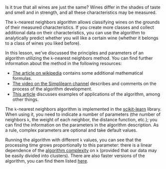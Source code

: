 Is it true that all wines are just the same? Wines differ in the shades of taste and smell and in strength, and all these characteristics may be measured.

The `k`-nearest neighbors algorithm allows classifying wines on the grounds of their measured characteristics. If you create more classes and collect additional data on their characteristics, you can use the algorithm to analytically predict whether you will like a certain wine (whether it belongs to a class of wines you liked before).

In this lesson, we've discussed the principles and parameters of an algorithm utilizing the `k`-nearest neighbors method. You can find further information about the method in the following resources:
- [The article on wikipedia](https://en.wikipedia.org/wiki/K-nearest_neighbors_algorithm) contains some additional mathematical formulas.
- [The video on the Simplilearn channel](https://www.youtube.com/watch?v=4HKqjENq9OU&ab_channel=Simplilearn) describes and comments on the process of the algorithm development.
- [This article](https://towardsdatascience.com/k-nearest-neighbors-knn-algorithm-23832490e3f4) discusses examples of applications of the algorithm, among other things.

The `k`-nearest neighbors algorithm is implemented in the [scikit-learn](https://scikit-learn.org/stable/modules/generated/sklearn.neighbors.KNeighborsClassifier.html) library. When using it, you need to indicate a number of parameters (the number of neighbors `k`, the weight of each neighbor, the distance function, etc.); you can find the information on the parameters in the algorithm description. As a rule, complex parameters are optional and take default values.

Running the algorithm with different `k` values, you can see that the processing time grows proportionally to this parameter: there is a linear dependence of the [algorithm complexity](https://en.wikipedia.org/wiki/Time_complexity) on `k` (provided that our data may be easily divided into clusters). There are also faster versions of the algorithm, you can find them listed [here](https://en.wikipedia.org/wiki/K-means_clustering#Variations).
